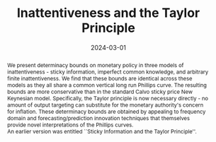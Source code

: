 ---
title: Inattentiveness and the Taylor Principle
authors:
- admin
- Mary Tzaawa-Krenzler
date: '2024-03-01'
publishDate: '2024-03-01'
publication_types:
- article
publication: ""
doi: ''
abstract: We present determinacy bounds on monetary policy in three models of inattentiveness - sticky information, imperfect common knowledge, and arbitrary finite  inattentiveness. We find that these bounds are identical across these models as they all share a common vertical long run Phillips curve. The resulting bounds are more conservative than in the standard Calvo sticky price New Keynesian model. Specifically, the Taylor principle is now necessary directly - no amount of output targeting can substitute for the monetary authority's concern for inflation. These determinacy bounds are obtained by appealing to frequency domain and forecasting/prediction innovation techniques that themselves provide novel interpretations of the Phillips curves. <br>An earlier version was entitled ``Sticky Information and the Taylor Principle''.
tags:
- Determinacy
- Taylor Rule
- Sticky Information
- Imperfect Common Knowledge
- Inattentiveness
- Frequency Domain
- z Transform
- Natural Rate Hypothesis

# Display this page in the Featured widget?
featured: true

links:
- name: IMFS Working Paper Series (earlier version)
  url: https://www.imfs-frankfurt.de/forschung/imfs-working-papers/details.html?tx_mmpublications_publicationsdetail%5Bcontroller%5D=Publication&tx_mmpublications_publicationsdetail%5Bpublication%5D=449&cHash=088bc7bab3b7c61bdb014afe2f3be6e9
url_pdf: https://hessenbox-a10.rz.uni-frankfurt.de/dl/fiGwfAA5bEKM1vcizn1aNF/inattention_determinacy.pdf
#url_code: 'https://github.com/HugoBlox/hugo-blox-builder'
#url_dataset: '#'
url_poster: https://hessenbox-a10.rz.uni-frankfurt.de/dl/fiKEvpJzhGJZGKSHrvMtFJ/poster_mary.pdf
#url_project: ''
url_slides: https://hessenbox-a10.rz.uni-frankfurt.de/dl/fiAR8YbRvb9fi4bm5s5QRc/Frequency_Domain_Presentation.pdf
#url_source: '#'
#url_video: '#'

share: false
---